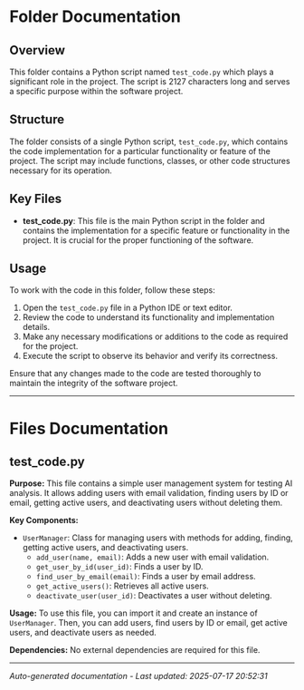 # Folder Documentation

## Overview
This folder contains a Python script named `test_code.py` which plays a significant role in the project. The script is 2127 characters long and serves a specific purpose within the software project.

## Structure
The folder consists of a single Python script, `test_code.py`, which contains the code implementation for a particular functionality or feature of the project. The script may include functions, classes, or other code structures necessary for its operation.

## Key Files
- **test_code.py**: This file is the main Python script in the folder and contains the implementation for a specific feature or functionality in the project. It is crucial for the proper functioning of the software.

## Usage
To work with the code in this folder, follow these steps:
1. Open the `test_code.py` file in a Python IDE or text editor.
2. Review the code to understand its functionality and implementation details.
3. Make any necessary modifications or additions to the code as required for the project.
4. Execute the script to observe its behavior and verify its correctness.

Ensure that any changes made to the code are tested thoroughly to maintain the integrity of the software project.

---

# Files Documentation

## test_code.py

**Purpose:** This file contains a simple user management system for testing AI analysis. It allows adding users with email validation, finding users by ID or email, getting active users, and deactivating users without deleting them.

**Key Components:**
- `UserManager`: Class for managing users with methods for adding, finding, getting active users, and deactivating users.
  - `add_user(name, email)`: Adds a new user with email validation.
  - `get_user_by_id(user_id)`: Finds a user by ID.
  - `find_user_by_email(email)`: Finds a user by email address.
  - `get_active_users()`: Retrieves all active users.
  - `deactivate_user(user_id)`: Deactivates a user without deleting.
  
**Usage:** To use this file, you can import it and create an instance of `UserManager`. Then, you can add users, find users by ID or email, get active users, and deactivate users as needed.

**Dependencies:** No external dependencies are required for this file.

---
*Auto-generated documentation - Last updated: 2025-07-17 20:52:31*

